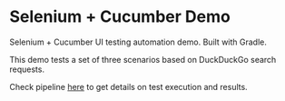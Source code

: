 # Selenium + Cucumber Demo

Selenium + Cucumber UI testing automation demo. Built with Gradle.

This demo tests a set of three scenarios based on DuckDuckGo search requests.

Check pipeline [here](https://gitlab.com/bastianvv/seleniumcucumberdemo/-/pipelines/latest) to get details on test execution and results.

